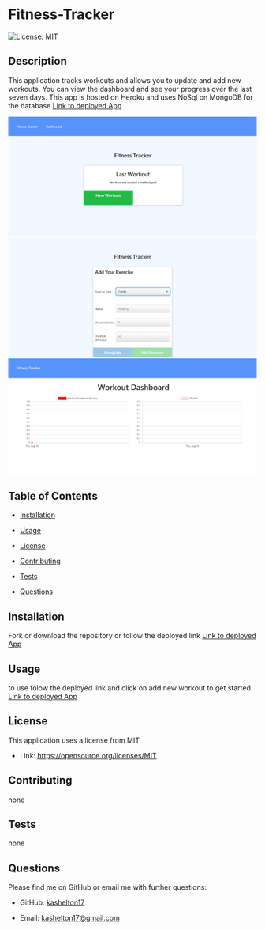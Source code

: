 # Fitness-Tracker 
 [![License: MIT](https://img.shields.io/badge/License-MIT-yellow.svg)](https://opensource.org/licenses/MIT)

 
 ## Description 
 This application tracks workouts and allows you to update and add new workouts. You can view the dashboard and see your progress over the last seven days. This app is hosted on Heroku and uses NoSql on MongoDB for the database 
 [Link to deployed App](https://fitness-tracker-hw-16.herokuapp.com/)
 
 ![Preview Image 1](/public/images/previewImage1.png)
 ![Preview Image 2](/public/images/previewImage2.png)
 ![Preview Image 3](/public/images/previewImage3.png)



 
 ## Table of Contents 

 * [Installation](#installation) 

 * [Usage](#usage) 

 * [License](#license) 

 * [Contributing](#contributing) 

 * [Tests](#Tests) 

 * [Questions](#questions)

 
 ## Installation 
Fork or download the repository or follow the deployed link
[Link to deployed App](https://fitness-tracker-hw-16.herokuapp.com/)

 
 ## Usage 
 to use folow the deployed link and click on add new workout to get started
 [Link to deployed App](https://fitness-tracker-hw-16.herokuapp.com/)

 
 ## License 
 This application uses a license from MIT 
  
 * Link: https://opensource.org/licenses/MIT

 
 ## Contributing 
 none

 
 ## Tests 
 none

 
 ## Questions 
 Please find me on GitHub or email me with further questions:

 * GitHub: [kashelton17](https://github.com/kashelton17)

 * Email: kashelton17@gmail.com 
